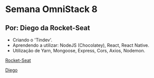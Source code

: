 # Semana OmniStack 8
## Por: Diego da Rocket-Seat

* Criando o 'Tindev'.
* Aprendendo a utilizar: NodeJS (Chocolatey), React, React Native.
* Utilização de Yarn, Mongoose, Express, Cors, Axios, Nodemon.

[Rocket-Seat](https://rocketseat.com.br)

[Diego](https://github.com/diego3g)
